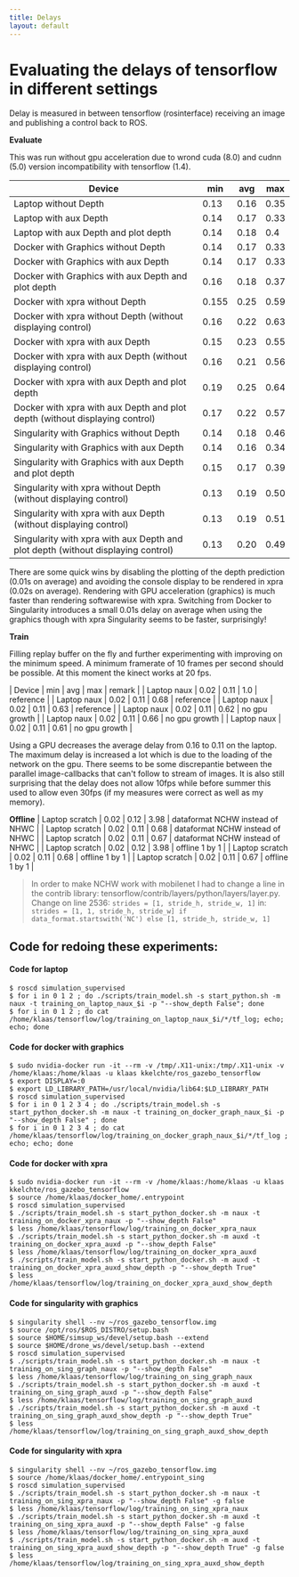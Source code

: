 ```yaml
---
title: Delays
layout: default
---
```


# Evaluating the delays of tensorflow in different settings
Delay is measured in between tensorflow (rosinterface) receiving an image and publishing a control back to ROS.

**Evaluate**

This was run without gpu acceleration due to wrond cuda (8.0) and cudnn (5.0) version incompatibility with tensorflow (1.4).

| Device | min | avg | max |
|-----|-|-|---|
| Laptop without Depth | 0.13 | 0.16 | 0.35 | 
| Laptop with aux Depth | 0.14 | 0.17 | 0.33 |
| Laptop with aux Depth and plot depth | 0.14 | 0.18 | 0.4 |
| Docker with Graphics without Depth | 0.14 | 0.17 | 0.33 |
| Docker with Graphics with aux Depth | 0.14 | 0.17 | 0.33 |
| Docker with Graphics with aux Depth and plot depth | 0.16 | 0.18 | 0.37 |
| Docker with xpra without Depth | 0.155 | 0.25 | 0.59 |
| Docker with xpra without Depth (without displaying control) | 0.16 | 0.22 | 0.63 |
| Docker with xpra with aux Depth | 0.15 | 0.23 | 0.55 |
| Docker with xpra with aux Depth (without displaying control) | 0.16 | 0.21 | 0.56 |
| Docker with xpra with aux Depth and plot depth | 0.19 | 0.25 | 0.64 |
| Docker with xpra with aux Depth and plot depth (without displaying control) | 0.17 | 0.22 | 0.57 |
| Singularity with Graphics without Depth | 0.14 | 0.18 | 0.46 |
| Singularity with Graphics with aux Depth | 0.14 | 0.16 | 0.34 |
| Singularity with Graphics with aux Depth and plot depth | 0.15 | 0.17 | 0.39 |
| Singularity with xpra without Depth (without displaying control) | 0.13 | 0.19 | 0.50 |
| Singularity with xpra with aux Depth (without displaying control) | 0.13 | 0.19 | 0.51 |
| Singularity with xpra with aux Depth and plot depth (without displaying control) | 0.13 | 0.20 | 0.49 |


There are some quick wins by disabling the plotting of the depth prediction (0.01s on average) and avoiding the console display to be rendered in xpra (0.02s on average). Rendering with GPU acceleration (graphics) is much faster than rendering softwarewise with xpra.
Switching from Docker to Singularity introduces a small 0.01s delay on average when using the graphics though with xpra Singularity seems to be faster, surprisingly!

**Train**

Filling replay buffer on the fly and further experimenting with improving on the minimum speed. A minimum framerate of 10 frames per second should be possible. At this moment the kinect works at 20 fps.

| Device | min | avg | max | remark |
| Laptop naux | 0.02 | 0.11 | 1.0 | reference |
| Laptop naux | 0.02 | 0.11 | 0.68 | reference |
| Laptop naux | 0.02 | 0.11 | 0.63 | reference |
| Laptop naux | 0.02 | 0.11 | 0.62 | no gpu growth |
| Laptop naux | 0.02 | 0.11 | 0.66 | no gpu growth |
| Laptop naux | 0.02 | 0.11 | 0.61 | no gpu growth |

Using a GPU decreases the average delay from 0.16 to 0.11 on the laptop. The maximum delay is increased a lot which is due to the loading of the network on the gpu.
There seems to be some discrepantie between the parallel image-callbacks that can't follow to stream of images. It is also still surprising that the delay does not allow 10fps while before summer this used to allow even 30fps (if my measures were correct as well as my memory).

**Offline**
| Laptop scratch | 0.02 | 0.12 | 3.98 | dataformat NCHW instead of NHWC |
| Laptop scratch | 0.02 | 0.11 | 0.68 | dataformat NCHW instead of NHWC |
| Laptop scratch | 0.02 | 0.11 | 0.67 | dataformat NCHW instead of NHWC |
| Laptop scratch | 0.02 | 0.12 | 3.98 | offline 1 by 1 |
| Laptop scratch | 0.02 | 0.11 | 0.68 | offline 1 by 1 |
| Laptop scratch | 0.02 | 0.11 | 0.67 | offline 1 by 1 |

> In order to make NCHW work with mobilenet I had to change a line in the contrib library: tensorflow/contrib/layers/python/layers/layer.py.
Change on line 2536:
`strides = [1, stride_h, stride_w, 1]`
in:
`strides = [1, 1, stride_h, stride_w] if data_format.startswith('NC') else [1, stride_h, stride_w, 1]`

## Code for redoing these experiments:
#### Code for laptop
```
$ roscd simulation_supervised
$ for i in 0 1 2 ; do ./scripts/train_model.sh -s start_python.sh -m naux -t training_on_laptop_naux_$i -p "--show_depth False"; done
$ for i in 0 1 2 ; do cat /home/klaas/tensorflow/log/training_on_laptop_naux_$i/*/tf_log; echo; echo; done
```

#### Code for docker with graphics
```
$ sudo nvidia-docker run -it --rm -v /tmp/.X11-unix:/tmp/.X11-unix -v /home/klaas:/home/klaas -u klaas kkelchte/ros_gazebo_tensorflow
$ export DISPLAY=:0
$ export LD_LIBRARY_PATH=/usr/local/nvidia/lib64:$LD_LIBRARY_PATH
$ roscd simulation_supervised
$ for i in 0 1 2 3 4 ; do ./scripts/train_model.sh -s start_python_docker.sh -m naux -t training_on_docker_graph_naux_$i -p "--show_depth False" ; done 
$ for i in 0 1 2 3 4 ; do cat /home/klaas/tensorflow/log/training_on_docker_graph_naux_$i/*/tf_log ; echo; echo; done
```

#### Code for docker with xpra
```
$ sudo nvidia-docker run -it --rm -v /home/klaas:/home/klaas -u klaas kkelchte/ros_gazebo_tensorflow
$ source /home/klaas/docker_home/.entrypoint
$ roscd simulation_supervised
$ ./scripts/train_model.sh -s start_python_docker.sh -m naux -t training_on_docker_xpra_naux -p "--show_depth False"
$ less /home/klaas/tensorflow/log/training_on_docker_xpra_naux
$ ./scripts/train_model.sh -s start_python_docker.sh -m auxd -t training_on_docker_xpra_auxd -p "--show_depth False"
$ less /home/klaas/tensorflow/log/training_on_docker_xpra_auxd
$ ./scripts/train_model.sh -s start_python_docker.sh -m auxd -t training_on_docker_xpra_auxd_show_depth -p "--show_depth True"
$ less /home/klaas/tensorflow/log/training_on_docker_xpra_auxd_show_depth
```

#### Code for singularity with graphics
```
$ singularity shell --nv ~/ros_gazebo_tensorflow.img
$ source /opt/ros/$ROS_DISTRO/setup.bash
$ source $HOME/simsup_ws/devel/setup.bash --extend
$ source $HOME/drone_ws/devel/setup.bash --extend
$ roscd simulation_supervised
$ ./scripts/train_model.sh -s start_python_docker.sh -m naux -t training_on_sing_graph_naux -p "--show_depth False"
$ less /home/klaas/tensorflow/log/training_on_sing_graph_naux
$ ./scripts/train_model.sh -s start_python_docker.sh -m auxd -t training_on_sing_graph_auxd -p "--show_depth False"
$ less /home/klaas/tensorflow/log/training_on_sing_graph_auxd
$ ./scripts/train_model.sh -s start_python_docker.sh -m auxd -t training_on_sing_graph_auxd_show_depth -p "--show_depth True"
$ less /home/klaas/tensorflow/log/training_on_sing_graph_auxd_show_depth
```

#### Code for singularity with xpra
```
$ singularity shell --nv ~/ros_gazebo_tensorflow.img
$ source /home/klaas/docker_home/.entrypoint_sing
$ roscd simulation_supervised
$ ./scripts/train_model.sh -s start_python_docker.sh -m naux -t training_on_sing_xpra_naux -p "--show_depth False" -g false
$ less /home/klaas/tensorflow/log/training_on_sing_xpra_naux
$ ./scripts/train_model.sh -s start_python_docker.sh -m auxd -t training_on_sing_xpra_auxd -p "--show_depth False" -g false
$ less /home/klaas/tensorflow/log/training_on_sing_xpra_auxd
$ ./scripts/train_model.sh -s start_python_docker.sh -m auxd -t training_on_sing_xpra_auxd_show_depth -p "--show_depth True" -g false
$ less /home/klaas/tensorflow/log/training_on_sing_xpra_auxd_show_depth
```
